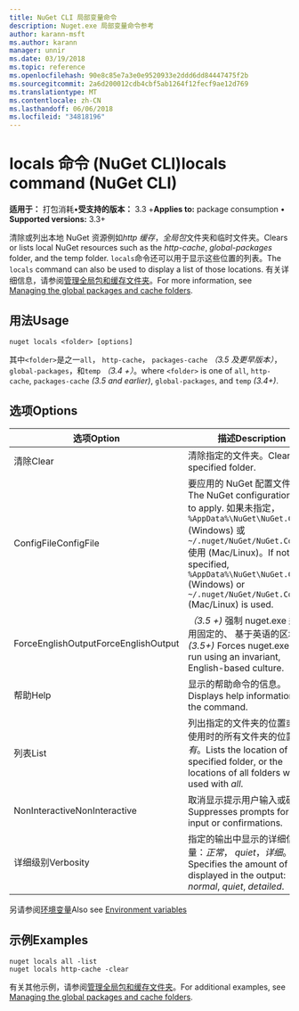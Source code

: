 ```yaml
---
title: NuGet CLI 局部变量命令
description: Nuget.exe 局部变量命令参考
author: karann-msft
ms.author: karann
manager: unnir
ms.date: 03/19/2018
ms.topic: reference
ms.openlocfilehash: 90e8c85e7a3e0e9520933e2ddd6dd84447475f2b
ms.sourcegitcommit: 2a6d200012cdb4cbf5ab1264f12fecf9ae12d769
ms.translationtype: MT
ms.contentlocale: zh-CN
ms.lasthandoff: 06/06/2018
ms.locfileid: "34818196"
---
```

# <a name="locals-command-nuget-cli"></a><span data-ttu-id="c202b-103">locals 命令 (NuGet CLI)</span><span class="sxs-lookup"><span data-stu-id="c202b-103">locals command (NuGet CLI)</span></span>

<span data-ttu-id="c202b-104">**适用于：** 打包消耗&bullet;**受支持的版本：** 3.3 +</span><span class="sxs-lookup"><span data-stu-id="c202b-104">**Applies to:** package consumption &bullet; **Supported versions:** 3.3+</span></span>

<span data-ttu-id="c202b-105">清除或列出本地 NuGet 资源例如*http 缓存*，*全局包*文件夹和临时文件夹。</span><span class="sxs-lookup"><span data-stu-id="c202b-105">Clears or lists local NuGet resources such as the *http-cache*, *global-packages* folder, and the temp folder.</span></span> <span data-ttu-id="c202b-106">`locals`命令还可以用于显示这些位置的列表。</span><span class="sxs-lookup"><span data-stu-id="c202b-106">The `locals` command can also be used to display a list of those locations.</span></span> <span data-ttu-id="c202b-107">有关详细信息，请参阅[管理全局包和缓存文件夹](../consume-packages/managing-the-global-packages-and-cache-folders.md)。</span><span class="sxs-lookup"><span data-stu-id="c202b-107">For more information, see [Managing the global packages and cache folders](../consume-packages/managing-the-global-packages-and-cache-folders.md).</span></span>

## <a name="usage"></a><span data-ttu-id="c202b-108">用法</span><span class="sxs-lookup"><span data-stu-id="c202b-108">Usage</span></span>

```cli
nuget locals <folder> [options]
```

<span data-ttu-id="c202b-109">其中`<folder>`是之一`all`， `http-cache`， `packages-cache` *（3.5 及更早版本）*， `global-packages`，和`temp` *（3.4 +）*。</span><span class="sxs-lookup"><span data-stu-id="c202b-109">where `<folder>` is one of `all`, `http-cache`, `packages-cache` *(3.5 and earlier)*, `global-packages`, and `temp` *(3.4+)*.</span></span>

## <a name="options"></a><span data-ttu-id="c202b-110">选项</span><span class="sxs-lookup"><span data-stu-id="c202b-110">Options</span></span>

| <span data-ttu-id="c202b-111">选项</span><span class="sxs-lookup"><span data-stu-id="c202b-111">Option</span></span> | <span data-ttu-id="c202b-112">描述</span><span class="sxs-lookup"><span data-stu-id="c202b-112">Description</span></span> |
| --- | --- |
| <span data-ttu-id="c202b-113">清除</span><span class="sxs-lookup"><span data-stu-id="c202b-113">Clear</span></span> | <span data-ttu-id="c202b-114">清除指定的文件夹。</span><span class="sxs-lookup"><span data-stu-id="c202b-114">Clears the specified folder.</span></span> |
| <span data-ttu-id="c202b-115">ConfigFile</span><span class="sxs-lookup"><span data-stu-id="c202b-115">ConfigFile</span></span> | <span data-ttu-id="c202b-116">要应用的 NuGet 配置文件。</span><span class="sxs-lookup"><span data-stu-id="c202b-116">The NuGet configuration file to apply.</span></span> <span data-ttu-id="c202b-117">如果未指定， `%AppData%\NuGet\NuGet.Config` (Windows) 或`~/.nuget/NuGet/NuGet.Config`使用 (Mac/Linux)。</span><span class="sxs-lookup"><span data-stu-id="c202b-117">If not specified, `%AppData%\NuGet\NuGet.Config` (Windows) or `~/.nuget/NuGet/NuGet.Config` (Mac/Linux) is used.</span></span>|
| <span data-ttu-id="c202b-118">ForceEnglishOutput</span><span class="sxs-lookup"><span data-stu-id="c202b-118">ForceEnglishOutput</span></span> | <span data-ttu-id="c202b-119">*（3.5 +)* 强制 nuget.exe 运行使用固定的、 基于英语的区域性。</span><span class="sxs-lookup"><span data-stu-id="c202b-119">*(3.5+)* Forces nuget.exe to run using an invariant, English-based culture.</span></span> |
| <span data-ttu-id="c202b-120">帮助</span><span class="sxs-lookup"><span data-stu-id="c202b-120">Help</span></span> | <span data-ttu-id="c202b-121">显示的帮助命令的信息。</span><span class="sxs-lookup"><span data-stu-id="c202b-121">Displays help information for the command.</span></span> |
| <span data-ttu-id="c202b-122">列表</span><span class="sxs-lookup"><span data-stu-id="c202b-122">List</span></span> | <span data-ttu-id="c202b-123">列出指定的文件夹的位置或一起使用时的所有文件夹的位置*所有*。</span><span class="sxs-lookup"><span data-stu-id="c202b-123">Lists the location of the specified folder, or the locations of all folders when used with *all*.</span></span> |
| <span data-ttu-id="c202b-124">NonInteractive</span><span class="sxs-lookup"><span data-stu-id="c202b-124">NonInteractive</span></span> | <span data-ttu-id="c202b-125">取消显示提示用户输入或确认。</span><span class="sxs-lookup"><span data-stu-id="c202b-125">Suppresses prompts for user input or confirmations.</span></span> |
| <span data-ttu-id="c202b-126">详细级别</span><span class="sxs-lookup"><span data-stu-id="c202b-126">Verbosity</span></span> | <span data-ttu-id="c202b-127">指定的输出中显示的详细信息量：*正常*， *quiet*，*详细*。</span><span class="sxs-lookup"><span data-stu-id="c202b-127">Specifies the amount of detail displayed in the output: *normal*, *quiet*, *detailed*.</span></span> |

<span data-ttu-id="c202b-128">另请参阅[环境变量](cli-ref-environment-variables.md)</span><span class="sxs-lookup"><span data-stu-id="c202b-128">Also see [Environment variables](cli-ref-environment-variables.md)</span></span>

## <a name="examples"></a><span data-ttu-id="c202b-129">示例</span><span class="sxs-lookup"><span data-stu-id="c202b-129">Examples</span></span>

```cli
nuget locals all -list
nuget locals http-cache -clear
```

<span data-ttu-id="c202b-130">有关其他示例，请参阅[管理全局包和缓存文件夹](../consume-packages/managing-the-global-packages-and-cache-folders.md)。</span><span class="sxs-lookup"><span data-stu-id="c202b-130">For additional examples, see [Managing the global packages and cache folders](../consume-packages/managing-the-global-packages-and-cache-folders.md).</span></span>
